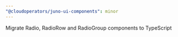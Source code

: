 ```yaml
---
"@cloudoperators/juno-ui-components": minor
---
```


Migrate Radio, RadioRow and RadioGroup components to TypeScript
